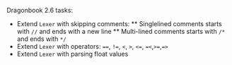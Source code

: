 Dragonbook 2.6 tasks:
* Extend `Lexer` with skipping comments:
** Singlelined comments starts with `//` and ends with a new line
** Multi-lined comments starts with `/*` and ends with `*/`
* Extend `Lexer` with operators: `==`, `!=`, `<`, `>`, `<=`, `=<`,`>=`,`=>`
* Extend `Lexer` with parsing float values
